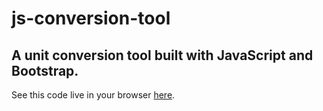 # js-conversion-tool
## A unit conversion tool built with JavaScript and Bootstrap.

See this code live in your browser [here](https://smissaertj.github.io/js-conversion-tool/).